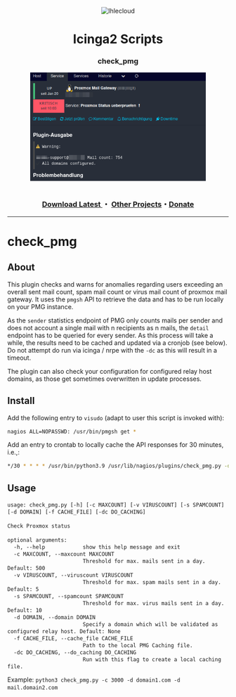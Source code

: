 <p align="center"><img alt="Ihlecloud" src="https://me.ihlecloud.de/img/logo.png" height="76"></p></img>
<h1 align="center">Icinga2 Scripts</h1>
<h3 align="center">check_pmg</h3>
<p align="center" style="margin-bottom: 0px !important;">
  <img width="400" src="check_pmg.png" alt="Example" align="center">
</p>
<br>
<h3 align="center">
    <a href="https://github.com/n1tr0-5urf3r/check_pmg/releases">Download Latest
    </a>・
    <a href="https://exchange.icinga.com/n1tr0-5urf3r">Other Projects</a>・<a href="https://www.paypal.com/donate/?hosted_button_id=KXMYX49C6MLLN">Donate</a></h3>

---

# check_pmg

## About
This plugin checks and warns for anomalies regarding users exceeding an overall sent mail count, spam mail count or virus mail count of proxmox mail gateway. It uses the `pmgsh` API to retrieve the data and has to be run locally on your PMG instance.

As the `sender` statistics endpoint of PMG only counts mails per sender and does not account a single mail with n recipients as n mails, the `detail` endpoint has to be queried for every sender. As this process will take a while, the results need to be cached and updated via a cronjob (see below). Do not attempt do run via icinga / nrpe with the `-dc` as this will result in a timeout.


The plugin can also check your configuration for configured relay host domains, as those get sometimes overwritten in update processes.

## Install
Add the following entry to `visudo` (adapt to user this script is invoked with):
```sh
nagios ALL=NOPASSWD: /usr/bin/pmgsh get *
```

Add an entry to crontab to locally cache the API responses for 30 minutes, i.e.,:
```sh
*/30 * * * * /usr/bin/python3.9 /usr/lib/nagios/plugins/check_pmg.py -dc 1
```

## Usage
```
usage: check_pmg.py [-h] [-c MAXCOUNT] [-v VIRUSCOUNT] [-s SPAMCOUNT] [-d DOMAIN] [-f CACHE_FILE] [-dc DO_CACHING]

Check Proxmox status

optional arguments:
  -h, --help            show this help message and exit
  -c MAXCOUNT, --maxcount MAXCOUNT
                        Threshold for max. mails sent in a day. Default: 500
  -v VIRUSCOUNT, --viruscount VIRUSCOUNT
                        Threshold for max. spam mails sent in a day. Default: 5
  -s SPAMCOUNT, --spamcount SPAMCOUNT
                        Threshold for max. virus mails sent in a day. Default: 10
  -d DOMAIN, --domain DOMAIN
                        Specify a domain which will be validated as configured relay host. Default: None
  -f CACHE_FILE, --cache_file CACHE_FILE
                        Path to the local PMG Caching file.
  -dc DO_CACHING, --do_caching DO_CACHING
                        Run with this flag to create a local caching file.
```
Example: `python3 check_pmg.py -c 3000 -d domain1.com -d mail.domain2.com`


